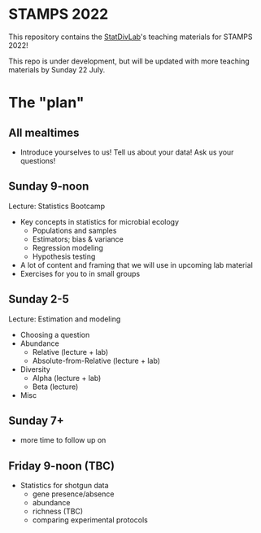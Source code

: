 # STAMPS 2022

This repository contains the [StatDivLab](http://statisticaldiversitylab.com/)'s teaching materials for STAMPS 2022!

This repo is under development, but will be updated with more teaching materials by Sunday 22 July.

# The "plan"

## All mealtimes

- Introduce yourselves to us! Tell us about your data! Ask us your questions!

## Sunday 9-noon

Lecture: Statistics Bootcamp

- Key concepts in statistics for microbial ecology
  - Populations and samples
  - Estimators; bias & variance
  - Regression modeling
  - Hypothesis testing
- A lot of content and framing that we will use in upcoming lab material
- Exercises for you to in small groups

## Sunday 2-5

Lecture: Estimation and modeling  

- Choosing a question
- Abundance
  - Relative (lecture + lab)
  - Absolute-from-Relative (lecture + lab)
- Diversity
  - Alpha (lecture + lab)
  - Beta (lecture)
- Misc

## Sunday 7+

- more time to follow up on

## Friday 9-noon (TBC)

- Statistics for shotgun data
  - gene presence/absence
  - abundance
  - richness (TBC)
  - comparing experimental protocols
